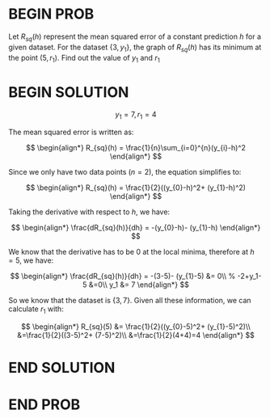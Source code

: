 # BEGIN PROB

Let $R_{sq}(h)$ represent the mean squared error of a
constant prediction $h$ for a given dataset. For the dataset
$\{3, y_{1}\}$, the graph of $R_{sq}(h)$ has its minimum at the point
$(5,r_{1})$. Find out the value of $y_{1}$ and $r_{1}$

# BEGIN SOLUTION

$$y_1 = 7, r_1 = 4$$

The mean squared error is written as:

$$
\begin{align*}
        R_{sq}(h) = \frac{1}{n}\sum_{i=0}^{n}(y_{i}-h)^2
\end{align*}
$$

Since we only have two data points ($n=2$), the equation
simplifies to:

$$
\begin{align*}
        R_{sq}(h) = \frac{1}{2}((y_{0}-h)^2+ (y_{1}-h)^2)
\end{align*}
$$

Taking the derivative with respect to $h$, we have:

$$
\begin{align*}
        \frac{dR_{sq}(h)}{dh} = -(y_{0}-h)- (y_{1}-h)
\end{align*}
$$

We know that the derivative has to be $0$ at the local
minima, therefore at $h=5$, we have:

$$
\begin{align*}
        \frac{dR_{sq}(h)}{dh} = -(3-5)- (y_{1}-5) &= 0\\
        % -2+y_1-5 &=0\\
        y_1 &= 7
\end{align*}
$$

So we know that the dataset is $\{3,7\}$. Given all these
information, we can calculate $r_1$ with:

$$
\begin{align*}
        R_{sq}(5) &= \frac{1}{2}((y_{0}-5)^2+ (y_{1}-5)^2)\\
        &=\frac{1}{2}((3-5)^2+ (7-5)^2)\\
        &=\frac{1}{2}(4+4)=4
\end{align*}
$$

# END SOLUTION

# END PROB

